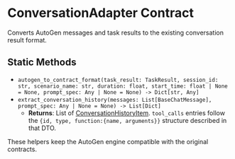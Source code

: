 # ConversationAdapter Contract

Converts AutoGen messages and task results to the existing conversation result format.

## Static Methods
- `autogen_to_contract_format(task_result: TaskResult, session_id: str, scenario_name: str, duration: float, start_time: float | None = None, prompt_spec: Any | None = None) -> Dict[str, Any]`
- `extract_conversation_history(messages: List[BaseChatMessage], prompt_spec: Any | None = None) -> List[Dict]`
  - **Returns**: List of [ConversationHistoryItem](../dto/conversation_history_item.md).
    `tool_calls` entries follow the `{id, type, function:{name, arguments}}`
    structure described in that DTO.

These helpers keep the AutoGen engine compatible with the original contracts.
